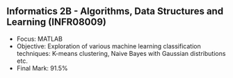 ## Informatics 2B - Algorithms, Data Structures and Learning (INFR08009)
- Focus: MATLAB
- Objective: Exploration of various machine learning classification techniques: K-means clustering, Naive Bayes with Gaussian distributions etc.
- Final Mark: 91.5%
